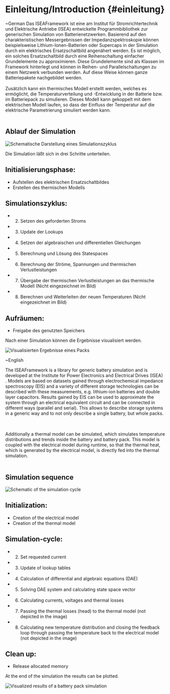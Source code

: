 Einleitung/Introduction      {#einleitung}
=====

\~German
Das ISEAFramework ist eine am Institut für Stromrichtertechnik und Elektrische Antriebe (ISEA) entwickelte Programmbibliothek zur generischen Simulation von Batterienetzwerken.
Basierend auf den charakteristischen Messergebnissen der Impedanzspektroskopie können beispielsweise Lithium-Ionen-Batterien oder Supercaps in der Simulation durch ein elektrisches Ersatzschaltbild angenähert werden.
Es ist möglich, ein solches Ersatzschaltbild durch eine Reihenschaltung einfacher Grundelemente zu approximieren.
Diese Grundelemente sind als Klassen im Framework hinterlegt und können in Reihen- und Parallelschaltungen zu einem Netzwerk verbunden werden.
Auf diese Weise können ganze Batteriepakete nachgebildet werden.
<br/><br/>
Zusätzlich kann ein thermisches Modell erstellt werden, welches es ermöglicht, die Temperaturverteilung und -Entwicklung in der Batterie bzw. im Batteriepack zu simulieren.
Dieses Modell kann gekoppelt mit dem elektrischen Modell laufen, so dass der Einfluss der Temperatur auf die elektrische Parametrierung simuliert werden kann.
<br/><br/>

Ablauf der Simulation
----
![Schematische Darstellung eines Simulationszyklus](Kreislauf.png)

Die Simulation läßt sich in drei Schritte unterteilen.


Initialisierungsphase:
----
- Aufstellen des elektrischen Ersatzschaltbildes
- Erstellen des thermischen Modells

Simulationszyklus:
-----
- 2. Setzen des geforderten Stroms
- 3. Update der Lookups
- 4. Setzen der algebraischen und differentiellen Gleichungen
- 5. Berechnung und Lösung des Statespaces
- 6. Berechnung der Ströme, Spannungen und thermischen Verlustleistungen
- 7. Übergabe der thermischen Verlustleistungen an das thermische Modell (Nicht eingezeichnet im Bild)
- 8. Berechnen und Weiterleiten der neuen Temperaturen  (Nicht eingezeichnet im Bild)

Aufräumen:
----
- Freigabe des genutzten Speichers

Nach einer Simulation können die Ergebnisse visualisiert werden.


![Visualisierten Ergebnisse eines Packs](visualisierung2.png)

<!--

Introduction {#einleitung}
=====
-->
\~English


The ISEAFramework is a library for generic battery simulation and is developed at the Institute for Power Electronics and Electrical Drives (ISEA) .
Models are based on datasets gained through electrochemical impedance spectroscopy (EIS) and a variety of different storage technologies can be described with these measurements,
e.g. lithium-ion batteries and double layer capacitors.
Results gained by EIS can be used to approximate the system through an electrical equivalent circuit and can be connected in different ways (parallel and serial).
This allows to describe storage systems in a generic way and to not only describe a single battery, but whole packs.

<br/><br/>
Additionally a thermal model can be simulated, which simulates temperature distributions and trends inside the battery and battery pack.
This model is coupled with the electrical model during runtime, so that the thermal heat, which is generated by the electrical model, is directly fed into the thermal simulation.
<br/><br/>

Simulation sequence
----
![Schematic of the simulation cycle](Kreislauf.png)


Initialization:
----
- Creation of the electrical model
- Creation of the thermal model

Simulation-cycle:
-----
- 2. Set requested current
- 3. Update of lookup tables
- 4. Calculation of differential and algebraic equations (DAE)
- 5. Solving DAE system and calculating state space vector
- 6. Calculating currents, voltages and thermal losses
- 7. Passing the thermal losses (head) to the thermal model (not depicted in the image)
- 8. Calculating new temperature distribution and closing the feedback loop through passing the temperature back to the electrical model (not depicted in the image)

Clean up:
----
- Release allocated memory

At the end of the simulation the results can be plotted.


![Visualized results of a battery pack simulation](visualisierung2.png)


